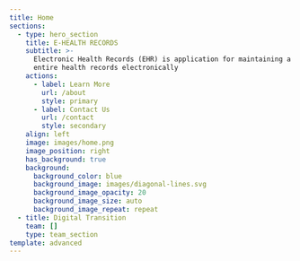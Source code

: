 ```yaml
---
title: Home
sections:
  - type: hero_section
    title: E-HEALTH RECORDS
    subtitle: >-
      Electronic Health Records (EHR) is application for maintaining a person’s
      entire health records electronically
    actions:
      - label: Learn More
        url: /about
        style: primary
      - label: Contact Us
        url: /contact
        style: secondary
    align: left
    image: images/home.png
    image_position: right
    has_background: true
    background:
      background_color: blue
      background_image: images/diagonal-lines.svg
      background_image_opacity: 20
      background_image_size: auto
      background_image_repeat: repeat
  - title: Digital Transition
    team: []
    type: team_section
template: advanced
---
```


